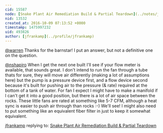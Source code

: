 ```yaml
---
cid: 15587
node: [Snake Plant Air Remediation Build & Partial Teardown](../notes/jfrankamp/10-07-2016/snake-plant-air-remediation-build-partial-teardown)
nid: 13532
created_at: 2016-10-09 07:13:52 +0000
timestamp: 1475997232
uid: 493826
author: [jfrankamp](../profile/jfrankamp)
---
```


[@warren](/profile/warren) Thanks for the barnstar! I put an answer, but not a definitive one on the question.

[@nshapiro](/profile/nshapiro) When I get the next one built I'll see if your flow meter is available, that sounds great. I don't intend to run the fan through a tube thats for sure, they will move air differently (making a lot of assumptions here) but the pump is a pressure device first, and a flow device second because it's built for pushing air to the pressure (& rate) required at the bottom of a tank of water. For fan I expect I might have to make a manifold if I can't get it into a good position, but there is a lot of air space between the rocks. These little fans are rated at something like 5-7 CFM, although a heat sync is easier to push air through than rocks :-) We'll see! I might also need to put something like an equivalent fiber filter in just to keep it somewhat equivalent.

[jfrankamp](../profile/jfrankamp) replying to: [Snake Plant Air Remediation Build & Partial Teardown](../notes/jfrankamp/10-07-2016/snake-plant-air-remediation-build-partial-teardown)

